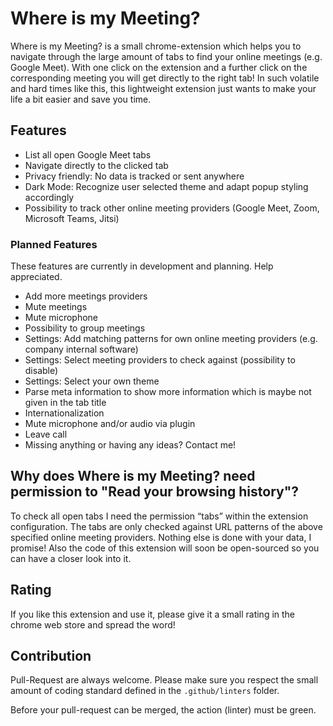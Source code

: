 # Where is my Meeting?
Where is my Meeting? is a small chrome-extension which helps you to navigate through the large amount of tabs to find your online meetings (e.g. Google Meet).
With one click on the extension and a further click on the corresponding meeting you will get directly to the right tab!
In such volatile and hard times like this, this lightweight extension just wants to make your life a bit easier and save you time.

## Features
- List all open Google Meet tabs
- Navigate directly to the clicked tab
- Privacy friendly: No data is tracked or sent anywhere
- Dark Mode: Recognize user selected theme and adapt popup styling accordingly
- Possibility to track other online meeting providers (Google Meet, Zoom, Microsoft Teams, Jitsi)

### Planned Features
These features are currently in development and planning. Help appreciated.
- Add more meetings providers
- Mute meetings
- Mute microphone
- Possibility to group meetings
- Settings: Add matching patterns for own online meeting providers (e.g. company internal software)
- Settings: Select meeting providers to check against (possibility to disable)
- Settings: Select your own theme
- Parse meta information to show more information which is maybe not given in the tab title
- Internationalization
- Mute microphone and/or audio via plugin
- Leave call
- Missing anything or having any ideas? Contact me!

## Why does Where is my Meeting? need permission to "Read your browsing history"?
To check all open tabs I need the permission “tabs” within the extension configuration. The tabs are only checked against URL patterns of the above specified online meeting providers. Nothing else is done with your data, I promise! Also the code of this extension will soon be open-sourced so you can have a closer look into it.

## Rating
If you like this extension and use it, please give it a small rating in the chrome web store and spread the word!

## Contribution
Pull-Request are always welcome. Please make sure you respect the small amount of coding standard defined in the `.github/linters` folder.

Before your pull-request can be merged, the action (linter) must be green.